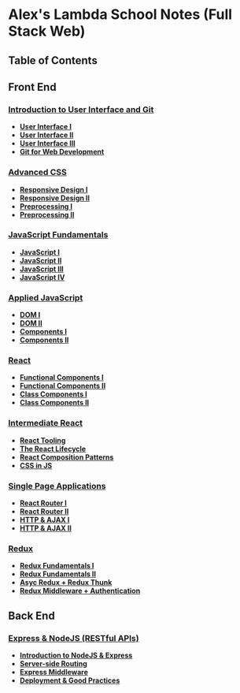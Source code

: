 # Alex's Lambda School Notes (Full Stack Web)

## Table of Contents
## Front End
### [Introduction to User Interface and Git](1.%20Introduction%20to%20User%20Interface%20and%20Git)  
- **[User Interface I](1.%20Introduction%20to%20User%20Interface%20and%20Git/1.%20User%20Interface%20I.md)**  
- **[User Interface II](1.%20Introduction%20to%20User%20Interface%20and%20Git/2.%20User%20Interface%20II.md)**  
- **[User Interface III](1.%20Introduction%20to%20User%20Interface%20and%20Git/3.%20User%20Interface%20III.md)**  
- **[Git for Web Development](1.%20Introduction%20to%20User%20Interface%20and%20Git/4.%20Git%20for%20Web%20Development.md)**

### [Advanced CSS](2.%20Advanced%20CSS)  
- **[Responsive Design I](2.%20Advanced%20CSS/1.%20Responsive%20Design%20I.md)**  
- **[Responsive Design II](2.%20Advanced%20CSS/2.%20Responsive%20Design%20II.md)**  
- **[Preprocessing I](2.%20Advanced%20CSS/3.%20Preprocessing%20I.md)**  
- **[Preprocessing II](2.%20Advanced%20CSS/4.%20Preprocessing%20II.md)**  

### [JavaScript Fundamentals](3.%20JavaScript%20Fundamentals)
- **[JavaScript I](3.%20JavaScript%20Fundamentals/1.%20JavaScript%20I.md)**
- **[JavaScript II](3.%20JavaScript%20Fundamentals/2.%20JavaScript%20II.md)**
- **[JavaScript III](3.%20JavaScript%20Fundamentals/3.%20JavaScript%20III.md)**
- **[JavaScript IV](3.%20JavaScript%20Fundamentals/4.%20JavaScript%20IV.md)**

### [Applied JavaScript](4.%20Applied%20JavaScript)
- **[DOM I](4.%20Applied%20JavaScript/1.%20DOM%20I.md)**  
- **[DOM II](4.%20Applied%20JavaScript/2.%20DOM%20II.md)**  
- **[Components I](4.%20Applied%20JavaScript/3.%20Components%20I.md)**  
- **[Components II](4.%20Applied%20JavaScript/4.%20Components%20II.md)**  

### [React](5.%20React)
- **[Functional Components I](5.%20React/1.%20Functional%20Components%20I.md)**
- **[Functional Components II](5.%20React/2.%20Functional%20Components%20II.md)**
- **[Class Components I](5.%20React/3.%20Class%20Components%20I.md)**
- **[Class Components II](5.%20React/4.%20Class%20Components%20II.md)**

### [Intermediate React](6.%20Intermediate%20React)
- **[React Tooling](6.%20Intermediate%20React/1.%20React%20Tooling.md)**
- **[The React Lifecycle](6.%20Intermediate%20React/2.%20The%20React%20Lifecycle.md)**
- **[React Composition Patterns](6.%20Intermediate%20React/3.%20React%20Composition%20Patterns.md)**
- **[CSS in JS](6.%20Intermediate%20React/4.%20CSS%20in%20JS.md)**

### [Single Page Applications](7.%20Single%20Page%20Applications)
- **[React Router I](7.%20Single%20Page%20Applications/1.%20React%20Router%20I.md)**
- **[React Router II](7.%20Single%20Page%20Applications/2.%20React%20Router%20II.md)**
- **[HTTP & AJAX I](7.%20Single%20Page%20Applications/3.%20HTTP%20&%20AJAX%20I.md)**
- **[HTTP & AJAX II](7.%20Single%20Page%20Applications/4.%20HTTP%20&%20AJAX%20II.md)**

### [Redux](8.%20Redux)
- **[Redux Fundamentals I](8.%20Redux/1.%20Redux%20Fundamentals%20I.md)**
- **[Redux Fundamentals II](8.%20Redux/2.%20Redux%20Fundamentals%20II.md)**
- **[Asyc Redux + Redux Thunk](8.%20Redux/3.%20Async%20Redux%20%2B%20Redux%20Thunk.md)**
- **[Redux Middleware + Authentication](8.%20Redux/4.%20Redux%20Middleware%20%2B%20Authentication.md)**

## Back End

### [Express & NodeJS (RESTful APIs)](9.%20Express%20%26%20NodeJS%20(RESTful%20APIs))
- **[Introduction to NodeJS & Express](9.%20Express%20%26%20NodeJS%20(RESTful%20APIs)/1.%20Introduction%20to%20NodeJS%20&%20Express.md)**
- **[Server-side Routing](9.%20Express%20%26%20NodeJS%20(RESTful%20APIs)/2.%20Server-side%20Routing.md)**
- **[Express Middleware](9.%20Express%20%26%20NodeJS%20(RESTful%20APIs)/3.%20Express%20Middleware.md)**
- **[Deployment & Good Practices](9.%20Express%20%26%20NodeJS%20(RESTful%20APIs)/4.%20Deployment%20&%20Good%20Practices.md)**

